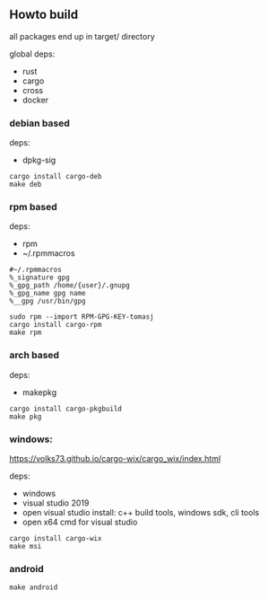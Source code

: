 ## Howto build

all packages end up in target/ directory

global deps:

- rust
- cargo
- cross
- docker

### debian based

deps:

- dpkg-sig

```
cargo install cargo-deb
make deb
```

### rpm based

deps:

- rpm
- ~/.rpmmacros

```
#~/.rpmmacros
%_signature gpg
%_gpg_path /home/{user}/.gnupg
%_gpg_name gpg name
%__gpg /usr/bin/gpg
```

```
sudo rpm --import RPM-GPG-KEY-tomasj
cargo install cargo-rpm
make rpm
```

### arch based

deps:

- makepkg

```
cargo install cargo-pkgbuild
make pkg
```

### windows:

https://volks73.github.io/cargo-wix/cargo_wix/index.html

deps:

- windows
- visual studio 2019
- open visual studio install: c++ build tools, windows sdk, cli tools
- open x64 cmd for visual studio

```
cargo install cargo-wix
make msi
```

### android

```
make android
```
